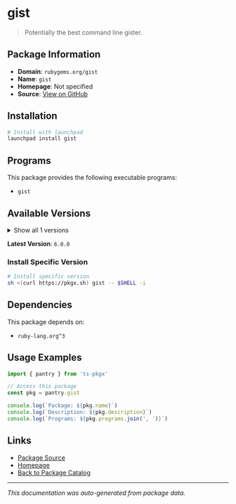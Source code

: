 # gist

> Potentially the best command line gister.

## Package Information

- **Domain**: `rubygems.org/gist`
- **Name**: `gist`
- **Homepage**: Not specified
- **Source**: [View on GitHub](https://github.com/pkgxdev/pantry/tree/main/projects/rubygems.org/gist/package.yml)

## Installation

```bash
# Install with launchpad
launchpad install gist
```

## Programs

This package provides the following executable programs:

- `gist`

## Available Versions

<details>
<summary>Show all 1 versions</summary>

- `6.0.0`

</details>

**Latest Version**: `6.0.0`

### Install Specific Version

```bash
# Install specific version
sh <(curl https://pkgx.sh) gist -- $SHELL -i
```

## Dependencies

This package depends on:

- `ruby-lang.org^3`

## Usage Examples

```typescript
import { pantry } from 'ts-pkgx'

// Access this package
const pkg = pantry.gist

console.log(`Package: ${pkg.name}`)
console.log(`Description: ${pkg.description}`)
console.log(`Programs: ${pkg.programs.join(', ')}`)
```

## Links

- [Package Source](https://github.com/pkgxdev/pantry/tree/main/projects/rubygems.org/gist/package.yml)
- [Homepage](#)
- [Back to Package Catalog](../../package-catalog.md)

---

*This documentation was auto-generated from package data.*

